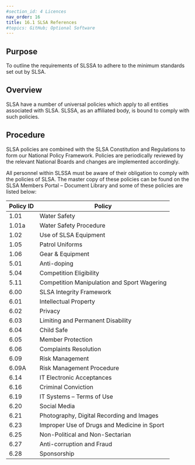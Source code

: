 ```yaml
---
#section_id: 4 Licences
nav_order: 16
title: 16.1 SLSA References
#topics: GitHub; Optional Software
---
```


## Purpose

To outline the requirements of SLSSA to adhere to the minimum standards set out by SLSA.

## Overview

SLSA have a number of universal policies which apply to all entities associated with SLSA. SLSSA, as an affiliated body, is bound to comply with such policies.

## Procedure

SLSA policies are combined with the SLSA Constitution and Regulations to form our National Policy Framework. Policies are periodically reviewed by the relevant National Boards and changes are implemented accordingly.

All personnel within SLSSA must be aware of their obligation to comply with the policies of SLSA. The master copy of these policies can be found on the SLSA Members Portal – Document Library and some of these policies are listed below:

| **Policy ID** | **Policy** |
| --- | --- |
| 1.01 | Water Safety |
| 1.01a | Water Safety Procedure |
| 1.02 | Use of SLSA Equipment |
| 1.05 | Patrol Uniforms |
| 1.06 | Gear & Equipment |
| 5.01 | Anti-doping |
| 5.04 | Competition Eligibility |
| 5.11 | Competition Manipulation and Sport Wagering |
| 6.00 | SLSA Integrity Framework |
| 6.01 | Intellectual Property |
| 6.02 | Privacy |
| 6.03 | Limiting and Permanent Disability |
| 6.04 | Child Safe |
| 6.05 | Member Protection |
| 6.06 | Complaints Resolution |
| 6.09 | Risk Management |
| 6.09A | Risk Management Procedure |
| 6.14 | IT Electronic Acceptances |
| 6.16 | Criminal Conviction |
| 6.19 | IT Systems – Terms of Use |
| 6.20 | Social Media |
| 6.21 | Photography, Digital Recording and Images |
| 6.23 | Improper Use of Drugs and Medicine in Sport |
| 6.25 | Non-Political and Non-Sectarian |
| 6.27 | Anti-corruption and Fraud |
| 6.28 | Sponsorship |